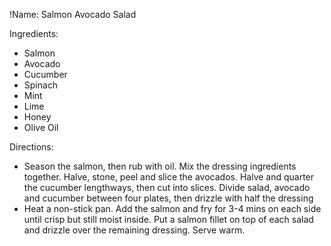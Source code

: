 !Name: Salmon Avocado Salad

Ingredients:
- Salmon
- Avocado
- Cucumber
- Spinach
- Mint
- Lime
- Honey
- Olive Oil

Directions:
- Season the salmon, then rub with oil. Mix the dressing ingredients together. Halve, stone, peel and slice the avocados. Halve and quarter the cucumber lengthways, then cut into slices. Divide salad, avocado and cucumber between four plates, then drizzle with half the dressing
- Heat a non-stick pan. Add the salmon and fry for 3-4 mins on each side until crisp but still moist inside. Put a salmon fillet on top of each salad and drizzle over the remaining dressing. Serve warm.

